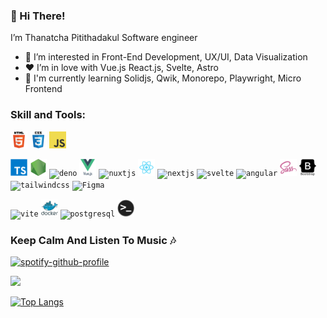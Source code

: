 ### 👋 Hi There!
I’m Thanatcha Pitithadakul  Software engineer


- 👀 I’m interested in Front-End Development, UX/UI, Data Visualization
- ❤️ I’m in love with Vue.js React.js, Svelte, Astro
- 🌱 I'm currently learning Solidjs, Qwik, Monorepo, Playwright, Micro Frontend

### Skill and Tools:
<code><img height="27" src="https://raw.githubusercontent.com/devicons/devicon/master/icons/html5/html5-original-wordmark.svg" alt="html5"></code>
<code><img height="27" src="https://raw.githubusercontent.com/devicons/devicon/master/icons/css3/css3-original-wordmark.svg" alt="css3"></code>
<code><img height="27" src="https://raw.githubusercontent.com/github/explore/80688e429a7d4ef2fca1e82350fe8e3517d3494d/topics/javascript/javascript.png" alt="javascript"></code>

<code><img height="27" src="https://raw.githubusercontent.com/devicons/devicon/master/icons/typescript/typescript-original.svg" alt="typescript"></code>
<code><img height="27" src="https://raw.githubusercontent.com/github/explore/80688e429a7d4ef2fca1e82350fe8e3517d3494d/topics/nodejs/nodejs.png" alt="nodejs"></code>
<code><img height="27" src="https://upload.wikimedia.org/wikipedia/commons/thumb/e/e8/Deno_2021.svg/2048px-Deno_2021.svg.png" alt="deno"></code>
<code><img height="27" src="https://raw.githubusercontent.com/devicons/devicon/master/icons/vuejs/vuejs-original-wordmark.svg" alt="vuejs"></code>
<code><img height="27" src="https://www.vectorlogo.zone/logos/nuxtjs/nuxtjs-icon.svg" alt="nuxtjs"></code>
<code><img height="27" src="https://raw.githubusercontent.com/github/explore/80688e429a7d4ef2fca1e82350fe8e3517d3494d/topics/react/react.png" alt="react"></code>
<code><img height="27" src="https://seeklogo.com/images/N/next-js-icon-logo-EE302D5DBD-seeklogo.com.png" alt="nextjs"></code>
<code><img height="27" src="https://upload.wikimedia.org/wikipedia/commons/thumb/1/1b/Svelte_Logo.svg/1200px-Svelte_Logo.svg.png" alt="svelte"></code>
<code><img height="27" src="https://angular.io/assets/images/logos/angular/angular.svg" alt="angular"></code>
<code><img height="27" src="https://raw.githubusercontent.com/devicons/devicon/master/icons/sass/sass-original.svg" alt="sass"></code>
<code><img height="27" src="https://raw.githubusercontent.com/devicons/devicon/master/icons/bootstrap/bootstrap-plain-wordmark.svg" alt="bootstrap"></code>
<code><img height="27" src="https://www.vectorlogo.zone/logos/tailwindcss/tailwindcss-icon.svg" alt="tailwindcss"></code>
<code><img height="27" src="https://upload.wikimedia.org/wikipedia/commons/thumb/3/33/Figma-logo.svg/1200px-Figma-logo.svg.png" alt="Figma"></code>

<code><img height="27" src="https://vitejs.dev/logo-with-shadow.png" alt="vite"></code>
<code><img height="27" src="https://raw.githubusercontent.com/devicons/devicon/master/icons/docker/docker-original-wordmark.svg" alt="docker"></code>
<code><img height="27" src="https://upload.wikimedia.org/wikipedia/commons/thumb/2/29/Postgresql_elephant.svg/1985px-Postgresql_elephant.svg.png" alt="postgresql"></code>
<code><img height="27" src="https://raw.githubusercontent.com/github/explore/80688e429a7d4ef2fca1e82350fe8e3517d3494d/topics/terminal/terminal.png" alt="terminal"></code>

### Keep Calm And Listen To Music 🎶  
[![spotify-github-profile](https://spotify-github-profile.vercel.app/api/view?uid=21drosl7kuzjxbn3wnmdpizwy&cover_image=true&theme=novatorem&show_offline=false&background_color=121212&interchange=true&bar_color=53b14f&bar_color_cover=true)](https://spotify-github-profile.vercel.app/api/view?uid=21drosl7kuzjxbn3wnmdpizwy&redirect=true)

![](https://komarev.com/ghpvc/?username=eaotnc)

[![Top Langs](https://readme-stats.clckblog.space/api/top-langs/?username=eaotnc&layout=compact)](https://github.com/eaotnc/github-readme-stats)
<!---
mjkodkks/mjkodkks is a ✨ special ✨ repository because its `README.md` (this file) appears on your GitHub profile.
You can click the Preview link to take a look at your changes.
--->
